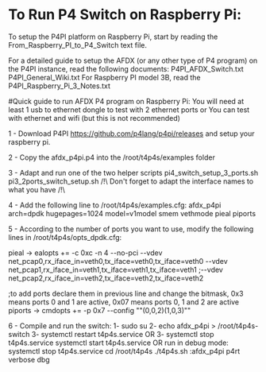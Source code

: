# To Run P4 Switch on Raspberry Pi:

To setup the P4PI platform on Raspberry Pi, start by reading the From_Raspberry_PI_to_P4_Switch text file.

For a detailed guide to setup the AFDX (or any other type of P4 program) on the P4PI instance, read the following documents:
	P4PI_AFDX_Switch.txt
	P4PI_General_Wiki.txt
	For Raspberry PI model 3B, read the P4PI_Raspberry_Pi_3_Notes.txt

#Quick guide to run AFDX P4 program on Raspberry Pi:
You will need at least 1 usb to ethernet dongle to test with 2 ethernet ports
or
You can test with ethernet and wifi (but this is not recommended)

1 - Download P4PI https://github.com/p4lang/p4pi/releases and setup your raspberry pi.

2 - Copy the afdx_p4pi.p4 into the /root/t4p4s/examples folder

3 - Adapt and run one of the two helper scripts
	pi4_switch_setup_3_ports.sh 
	pi3_2ports_switch_setup.sh
   /!\ Don't forget to adapt the interface names to what you have /!\


4 - Add the following line to /root/t4p4s/examples.cfg:
afdx_p4pi			    arch=dpdk hugepages=1024 model=v1model smem vethmode pieal piports

5 - According to the number of ports you want to use, modify the following lines in /root/t4p4s/opts_dpdk.cfg:

pieal   -> ealopts += -c 0xc -n 4 --no-pci --vdev net_pcap0,rx_iface_in=veth0,tx_iface=veth0,tx_iface=veth0 --vdev net_pcap1,rx_iface_in=veth1,tx_iface=veth1,tx_iface=veth1 ;--vdev net_pcap2,rx_iface_in=veth2,tx_iface=veth2,tx_iface=veth2

;to add ports declare them in previous line and change the bitmask, 0x3 means ports 0 and 1 are active, 0x07 means ports 0, 1 and 2 are active
piports -> cmdopts += -p 0x7 --config "\"(0,0,2)(1,0,3)\""

6 - Compile and run the switch:
		1- sudo su
		2- echo afdx_p4pi > /root/t4p4s-switch
		3- systemctl restart t4p4s.service
			OR
		3- systemctl stop t4p4s.service
		   systemctl start t4p4s.service
OR run in debug mode:
		systemctl stop t4p4s.service
		cd /root/t4p4s
		./t4p4s.sh :afdx_p4pi p4rt verbose dbg

